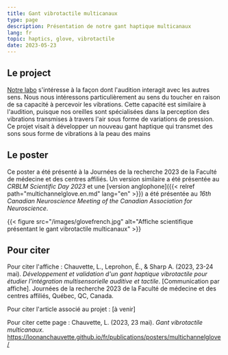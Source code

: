 ```yaml
---
title: Gant vibrotactile multicanaux
type: page
description: Présentation de notre gant haptique multicanaux
lang: fr
topic: haptics, glove, vibrotactile
date: 2023-05-23
---
```


## Le project
[Notre labo](https://www.facebook.com/MAPLabCERVO) s'intéresse à la façon dont l'audition interagit avec les autres sens. Nous nous intéressons particulièrement au sens du toucher en raison de sa capacité à percevoir les vibrations. Cette capacité est similaire à l'audition, puisque nos oreilles sont spécialisées dans la perception des vibrations transmises à travers l'air sous forme de variations de pression. Ce projet visait à développer un nouveau gant haptique qui transmet des sons sous forme de vibrations à la peau des mains

## Le poster
Ce poster a été présenté à la Journées de la recherche 2023 de la Faculté de médecine et des centres affiliés. Un version similaire a été présentée au *CRBLM Scientific Day 2023* et une [version anglophone]({{< relref path="multichannelglove.en.md" lang="en" >}}) a été présentée au *16th Canadian Neuroscience Meeting of the Canadian Association for Neuroscience*.

{{< figure src="/images/glovefrench.jpg" alt="Affiche scientifique présentant le gant vibrotactile multicanaux" >}}

## Pour citer

Pour citer l'affiche : 
Chauvette, L., Leprohon, É., & Sharp A. (2023, 23-24 mai). *Développement et validation d'un gant haptique vibrotactile pour étudier l’intégration multisensorielle auditive et tactile*. [Communication par affiche]. Journées de la recherche 2023 de la Faculté de médecine et des centres affiliés, Québec, QC, Canada.

Pour citer l'article associé au projet : [à venir]

Pour citer cette page : Chauvette, L. (2023, 23 mai). *Gant vibrotactile multicanaux*. https://loonanchauvette.github.io/fr/publications/posters/multichannelglove/

